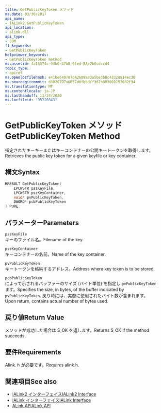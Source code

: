 ```yaml
---
title: GetPublicKeyToken メソッド
ms.date: 03/30/2017
api_name:
- IALink2.GetPublicKeyToken
api_location:
- alink.dll
api_type:
- COM
f1_keywords:
- GetPublicKeyToken
helpviewer_keywords:
- GetPublicKeyToken method
ms.assetid: 4a16374c-94b0-47b0-9fed-88c2b0cdccd4
topic_type:
- apiref
ms.openlocfilehash: e41be6407076a2609a83a5be3b0c42d28914ec38
ms.sourcegitcommit: d8020797a6657d0fbbdff362b80300815f682f94
ms.translationtype: MT
ms.contentlocale: ja-JP
ms.lasthandoff: 11/24/2020
ms.locfileid: "95720343"
---
```

# <a name="getpublickeytoken-method"></a><span data-ttu-id="0b93c-102">GetPublicKeyToken メソッド</span><span class="sxs-lookup"><span data-stu-id="0b93c-102">GetPublicKeyToken Method</span></span>

<span data-ttu-id="0b93c-103">指定されたキーキーまたはキーコンテナーの公開キートークンを取得します。</span><span class="sxs-lookup"><span data-stu-id="0b93c-103">Retrieves the public key token for a given keyfile or key container.</span></span>  
  
## <a name="syntax"></a><span data-ttu-id="0b93c-104">構文</span><span class="sxs-lookup"><span data-stu-id="0b93c-104">Syntax</span></span>  
  
```cpp  
HRESULT GetPublicKeyToken(  
    LPCWSTR pszKeyFile,  
    LPCWSTR pszKeyContainer,  
    void* pvPublicKeyToken,  
    DWORD* pcbPublicKeyToken  
) PURE;  
```  
  
## <a name="parameters"></a><span data-ttu-id="0b93c-105">パラメーター</span><span class="sxs-lookup"><span data-stu-id="0b93c-105">Parameters</span></span>  

 `pszKeyFile`  
 <span data-ttu-id="0b93c-106">キーのファイル名。</span><span class="sxs-lookup"><span data-stu-id="0b93c-106">Filename of the key.</span></span>  
  
 `pszKeyContainer`  
 <span data-ttu-id="0b93c-107">キーコンテナーの名前。</span><span class="sxs-lookup"><span data-stu-id="0b93c-107">Name of the key container.</span></span>  
  
 `pvPublicKeyToken`  
 <span data-ttu-id="0b93c-108">キートークンを格納するアドレス。</span><span class="sxs-lookup"><span data-stu-id="0b93c-108">Address where key token is to be stored.</span></span>  
  
 `pcbPublicKeyToken`  
 <span data-ttu-id="0b93c-109">によって示されるバッファーのサイズ (バイト単位) を指定し `pvPublicKeyToken` ます。</span><span class="sxs-lookup"><span data-stu-id="0b93c-109">Specifies the size, in bytes, of the buffer indicated by `pvPublicKeyToken`.</span></span> <span data-ttu-id="0b93c-110">戻り時には、実際に使用されたバイト数が含まれます。</span><span class="sxs-lookup"><span data-stu-id="0b93c-110">Upon return, contains actual number of bytes used.</span></span>  
  
## <a name="return-value"></a><span data-ttu-id="0b93c-111">戻り値</span><span class="sxs-lookup"><span data-stu-id="0b93c-111">Return Value</span></span>  

 <span data-ttu-id="0b93c-112">メソッドが成功した場合は S_OK を返します。</span><span class="sxs-lookup"><span data-stu-id="0b93c-112">Returns S_OK if the method succeeds.</span></span>  
  
## <a name="requirements"></a><span data-ttu-id="0b93c-113">要件</span><span class="sxs-lookup"><span data-stu-id="0b93c-113">Requirements</span></span>  

 <span data-ttu-id="0b93c-114">Alink. h が必要です。</span><span class="sxs-lookup"><span data-stu-id="0b93c-114">Requires alink.h.</span></span>  
  
## <a name="see-also"></a><span data-ttu-id="0b93c-115">関連項目</span><span class="sxs-lookup"><span data-stu-id="0b93c-115">See also</span></span>

- [<span data-ttu-id="0b93c-116">IALink2 インターフェイス</span><span class="sxs-lookup"><span data-stu-id="0b93c-116">IALink2 Interface</span></span>](ialink2-interface.md)
- [<span data-ttu-id="0b93c-117">IALink インターフェイス</span><span class="sxs-lookup"><span data-stu-id="0b93c-117">IALink Interface</span></span>](ialink-interface.md)
- [<span data-ttu-id="0b93c-118">ALink API</span><span class="sxs-lookup"><span data-stu-id="0b93c-118">ALink API</span></span>](index.md)
